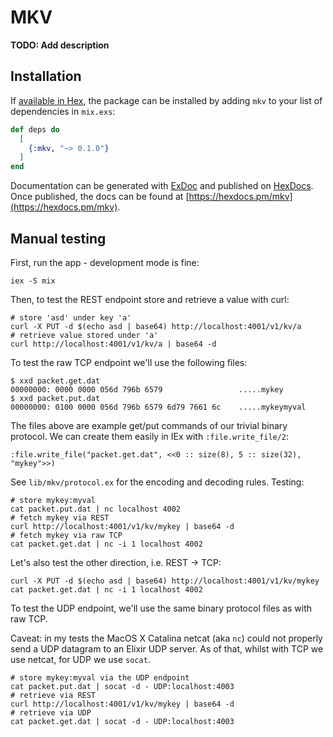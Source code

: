 # MKV

**TODO: Add description**

## Installation

If [available in Hex](https://hex.pm/docs/publish), the package can be installed
by adding `mkv` to your list of dependencies in `mix.exs`:

```elixir
def deps do
  [
    {:mkv, "~> 0.1.0"}
  ]
end
```

Documentation can be generated with [ExDoc](https://github.com/elixir-lang/ex_doc)
and published on [HexDocs](https://hexdocs.pm). Once published, the docs can
be found at [https://hexdocs.pm/mkv](https://hexdocs.pm/mkv).


## Manual testing

First, run the app - development mode is fine:

```
iex -S mix
```

Then, to test the REST endpoint store and retrieve a value with curl:

```
# store 'asd' under key 'a'
curl -X PUT -d $(echo asd | base64) http://localhost:4001/v1/kv/a
# retrieve value stored under 'a'
curl http://localhost:4001/v1/kv/a | base64 -d
```

To test the raw TCP endpoint we'll use the following files:

```
$ xxd packet.get.dat
00000000: 0000 0000 056d 796b 6579                 .....mykey
$ xxd packet.put.dat
00000000: 0100 0000 056d 796b 6579 6d79 7661 6c    .....mykeymyval
```

The files above are example get/put commands of our trivial binary protocol.
We can create them easily in IEx with `:file.write_file/2`:

```
:file.write_file("packet.get.dat", <<0 :: size(8), 5 :: size(32), "mykey">>)
```

See `lib/mkv/protocol.ex` for the encoding and decoding rules.
Testing:

```
# store mykey:myval
cat packet.put.dat | nc localhost 4002
# fetch mykey via REST
curl http://localhost:4001/v1/kv/mykey | base64 -d
# fetch mykey via raw TCP
cat packet.get.dat | nc -i 1 localhost 4002
```

Let's also test the other direction, i.e. REST -> TCP:

```
curl -X PUT -d $(echo asd | base64) http://localhost:4001/v1/kv/mykey
cat packet.get.dat | nc -i 1 localhost 4002
```

To test the UDP endpoint, we'll use the same binary protocol files as with raw TCP.

Caveat: in my tests the MacOS X Catalina netcat (aka `nc`) could not properly send a UDP datagram
to an Elixir UDP server. As of that, whilst with TCP we use netcat, for UDP we use `socat`.

```
# store mykey:myval via the UDP endpoint
cat packet.put.dat | socat -d - UDP:localhost:4003
# retrieve via REST
curl http://localhost:4001/v1/kv/mykey | base64 -d
# retrieve via UDP
cat packet.get.dat | socat -d - UDP:localhost:4003
```

